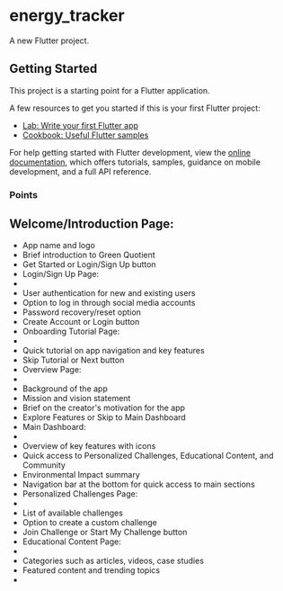 # energy_tracker

A new Flutter project.

## Getting Started

This project is a starting point for a Flutter application.

A few resources to get you started if this is your first Flutter project:

- [Lab: Write your first Flutter app](https://docs.flutter.dev/get-started/codelab)
- [Cookbook: Useful Flutter samples](https://docs.flutter.dev/cookbook)

For help getting started with Flutter development, view the
[online documentation](https://docs.flutter.dev/), which offers tutorials,
samples, guidance on mobile development, and a full API reference.

### Points
Welcome/Introduction Page:
- 
- App name and logo
- Brief introduction to Green Quotient
- Get Started or Login/Sign Up button
- Login/Sign Up Page:
- 
- User authentication for new and existing users
- Option to log in through social media accounts
- Password recovery/reset option
- Create Account or Login button
- Onboarding Tutorial Page:
- 
- Quick tutorial on app navigation and key features
- Skip Tutorial or Next button
- Overview Page:
- 
- Background of the app
- Mission and vision statement
- Brief on the creator's motivation for the app
- Explore Features or Skip to Main Dashboard
- Main Dashboard:
- 
- Overview of key features with icons
- Quick access to Personalized Challenges, Educational Content, and Community
- Environmental Impact summary
- Navigation bar at the bottom for quick access to main sections
- Personalized Challenges Page:
- 
- List of available challenges
- Option to create a custom challenge
- Join Challenge or Start My Challenge button
- Educational Content Page:
- 
- Categories such as articles, videos, case studies
- Featured content and trending topics
- 